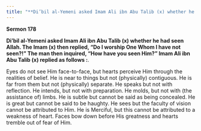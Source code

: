 ```yaml
---
title: "**Di’bil al-Yemeni asked Imam Ali ibn Abu Talib (x) whether he had seen Allah. The Imam (x) then replied, “Do I worship One Whom I have not seen?!” The man then inquired, “How have you seen Him?” Imam Ali ibn Abu Talib (x) replied as follows :**." 
---
```

**Sermon 178**

**Di’bil al\-Yemeni asked Imam Ali ibn Abu Talib \(x\) whether he had seen Allah\. The Imam \(x\) then replied, “Do I worship One Whom I have not seen?\!” The man then inquired, “How have you seen Him?” Imam Ali ibn Abu Talib \(x\) replied as follows :**\.

Eyes do not see Him face\-to\-face, but hearts perceive Him through the realities of belief\. He is near to things but not \(physically\) contiguous\. He is far from them but not \(physically\) separate\. He speaks but not with reflection\. He intends, but not with preparation\. He molds, but not with \(the assistance of\) limbs\. He is subtle but cannot be said as being concealed\. He is great but cannot be said to be haughty\. He sees but the faculty of vision cannot be attributed to Him\. He is Merciful, but this cannot be attributed to a weakness of heart\. Faces bow down before His greatness and hearts tremble out of fear of Him\.

